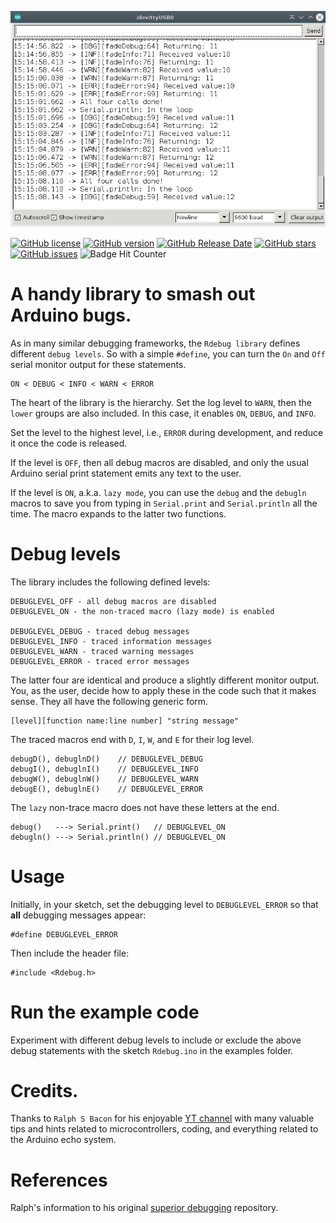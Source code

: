 ![serial-output](./images/serial-monitor.png)

[![GitHub license](https://img.shields.io/github/license/berrak/Rdebug.svg?logo=gnu&logoColor=ffffff)](https://github.com/berrak/Rdebug/blob/master/LICENSE)
[![GitHub version](https://img.shields.io/github/release/berrak/Rdebug.svg?logo=github&logoColor=ffffff)](https://github.com/berrak/Rdebug/releases/latest)
[![GitHub Release Date](https://img.shields.io/github/release-date/berrak/Rdebug.svg?logo=github&logoColor=ffffff)](https://github.com/berrak/Rdebug/releases/latest)
[![GitHub stars](https://img.shields.io/github/stars/berrak/Rdebug.svg?logo=github&logoColor=ffffff)](https://github.com/berrak/Rdebug/stargazers)
[![GitHub issues](https://img.shields.io/github/issues/berrak/Rdebug.svg?logo=github&logoColor=ffffff)](https://github.com/berrak/Rdebug/issues)
![Badge Hit Counter](https://visitor-badge.laobi.icu/badge?page_id=berrak_Rdebug)

# A handy library to smash out Arduino bugs.

As in many similar debugging frameworks, the `Rdebug library` defines different `debug levels`. So with a simple `#define`, you can turn the `On` and `Off` serial monitor output for these statements.

```
ON < DEBUG < INFO < WARN < ERROR
```

The heart of the library is the hierarchy. Set the log level to `WARN`, then the `lower` groups are also included. In this case, it enables `ON`, `DEBUG`, and `INFO`.

Set the level to the highest level, i.e., `ERROR` during development, and reduce it once the code is released.

If the level is `OFF`, then all debug macros are disabled, and only the usual Arduino serial print statement emits any text to the user.

If the level is `ON`, a.k.a. `lazy mode`, you can use the `debug` and the `debugln` macros to save you from typing in `Serial.print` and `Serial.println` all the time. The macro expands to the latter two functions.

# Debug levels

The library includes the following defined levels:

```
DEBUGLEVEL_OFF - all debug macros are disabled
DEBUGLEVEL_ON - the non-traced macro (lazy mode) is enabled

DEBUGLEVEL_DEBUG - traced debug messages
DEBUGLEVEL_INFO - traced information messages
DEBUGLEVEL_WARN - traced warning messages
DEBUGLEVEL_ERROR - traced error messages
```

The latter four are identical and produce a slightly different monitor output. You, as the user, decide how to apply these in the code such that it makes sense. They all have the following generic form.

```
[level][function name:line number] "string message"
```
The traced macros end with `D`, `I`, `W`, and `E` for their log level.

```
debugD(), debuglnD()    // DEBUGLEVEL_DEBUG
debugI(), debuglnI()    // DEBUGLEVEL_INFO
debugW(), debuglnW()    // DEBUGLEVEL_WARN
debugE(), debuglnE()    // DEBUGLEVEL_ERROR
```

The `lazy` non-trace macro does not have these letters at the end.
```
debug()   ---> Serial.print()   // DEBUGLEVEL_ON
debugln() ---> Serial.println() // DEBUGLEVEL_ON
```

# Usage

Initially, in your sketch, set the debugging level to `DEBUGLEVEL_ERROR` so that **all** debugging messages appear:

```
#define DEBUGLEVEL_ERROR
```
Then include the header file:
```
#include <Rdebug.h>
```

# Run the example code
Experiment with different debug levels to include or exclude the above debug statements with the sketch `Rdebug.ino` in the examples folder.

# Credits.
Thanks to `Ralph S Bacon` for his enjoyable [YT channel](https://www.youtube.com/@RalphBacon) with many valuable tips and hints related to microcontrollers, coding, and everything related to the Arduino echo system.

# References
Ralph's information to his original [superior debugging](https://github.com/RalphBacon/224-Superior-Serial.print-statements) repository.

